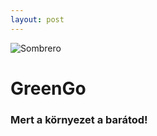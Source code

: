 ```yaml
---
layout: post
---
```


![Sombrero](/hackathon-presentation/images/sombrero.jpg)

# GreenGo

### Mert a környezet a barátod!
